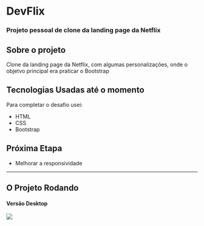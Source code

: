 
# DevFlix

### Projeto pessoal de clone da landing page da Netflix
## Sobre o projeto

Clone da landing page da Netflix, com algumas personalizações, onde o objetvo principal era praticar o Bootstrap
## Tecnologias Usadas até o momento

Para completar o desafio usei:
 - HTML
 - CSS
 -  Bootstrap

## Próxima Etapa
- Melhorar a responsividade

-----


 
## O Projeto Rodando

#### Versão Desktop

![](src/gifs/desktop.gif)